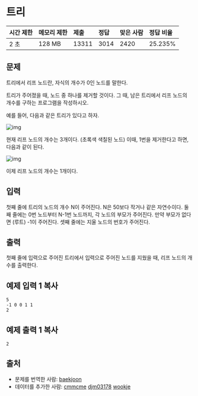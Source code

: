 # 트리

| 시간 제한 | 메모리 제한 | 제출  | 정답 | 맞은 사람 | 정답 비율 |
| :-------- | :---------- | :---- | :--- | :-------- | :-------- |
| 2 초      | 128 MB      | 13311 | 3014 | 2420      | 25.235%   |

## 문제

트리에서 리프 노드란, 자식의 개수가 0인 노드를 말한다.

트리가 주어졌을 때, 노드 중 하나를 제거할 것이다. 그 때, 남은 트리에서 리프 노드의 개수를 구하는 프로그램을 작성하시오.

예를 들어, 다음과 같은 트리가 있다고 하자.

![img](https://www.acmicpc.net/upload/201003/tree1.JPG)

현재 리프 노드의 개수는 3개이다. (초록색 색칠된 노드) 이때, 1번을 제거한다고 하면, 다음과 같이 된다.

![img](https://www.acmicpc.net/upload/201003/tree2.JPG)

이제 리프 노드의 개수는 1개이다.

## 입력

첫째 줄에 트리의 노드의 개수 N이 주어진다. N은 50보다 작거나 같은 자연수이다. 둘째 줄에는 0번 노드부터 N-1번 노드까지, 각 노드의 부모가 주어진다. 만약 부모가 없다면 (루트) -1이 주어진다. 셋째 줄에는 지울 노드의 번호가 주어진다.

## 출력

첫째 줄에 입력으로 주어진 트리에서 입력으로 주어진 노드를 지웠을 때, 리프 노드의 개수를 출력한다.

## 예제 입력 1 복사

```
5
-1 0 0 1 1
2
```

## 예제 출력 1 복사

```
2
```

## 출처

- 문제를 번역한 사람: [baekjoon](https://www.acmicpc.net/user/baekjoon)
- 데이터를 추가한 사람: [cmmcme](https://www.acmicpc.net/user/cmmcme) [djm03178](https://www.acmicpc.net/user/djm03178) [wookje](https://www.acmicpc.net/user/wookje)